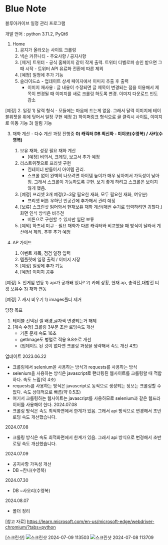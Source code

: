 # Blue Note
블루아카이브 일정 관리 프로그램

개발 언어 : python 3.11.2, PyQt6


1. Home
    1) 공지가 올라오는 사이트 크롤링
    2) 넥슨 커뮤니티 - 주요사항 / 공지사항
    3) [제거] 트위터 - 공식 홈페이지 같이 작게 출력. 트위터 디벨로퍼 승인 받으면 그때 시작
                    - 트위터 API 유료화 전환에 따른 제외
    4) [예정] 일정에 추가 기능
    5) 슬라이드쇼 - 업데이트 상세 페이지에서 이미지 추출 후 출력
        - 이미지 재사용 : 글 내용이 수정되면 글 제목이 변경되는 점을 이용해서 제목이 변경될 때 이미지를 새로 크롤링 하도록 변경. 이미지 다운로드 빈도 감소 

[예정] 2. 일정
    1) 달력 형식
        - 모듈에는 마음에 드는게 없음. 그래서 달력 이미지에 테이블위젯을 위에 덮어서 일정 구현 예정 
    2) 하이퍼링크 형식으로 글 클릭시 사이트, 이미지로 이동 기능
    3) 알림 기능
  
3. 재화 계산 - 다수 계산 과정 진행중
    **0) 캐릭터 DB 최신화 - 미야코(수영복) / 사키(수영복)**
    1) 보유 재화, 성장 필요 재화 계산
        - [예정] 비의서, 크레딧, 보고서 추가 예정
    2) 리스트위젯으로 프리셋 구현
        - 컨테이너 만들어서 아이템 관리.
        - 스크롤 없이 완벽히 나오려면 아이템 높이가 매우 낮아져서 가독성이 낮아짐. 그래서 스크롤이 가능하도록 구현. 보기 좋게 하려고 스크롤은 보이지 않게 했음.
    3) [예정] 프리셋 3개 예정(2~3달 필요한 재화, 모두 필요한 재화, 여유분)
        - 프리셋 버튼 우하단 빈공간에 추가해서 관리 예정
    4) [보류] 스크린샷 읽어와서 현재보유 재화 계산(매번 수기로 입력하려면 귀찮다.) 화면 인식 방식은 비추천
        - 버튼으로 구현할 수 있지만 일단 보류
    6) [예외] 하츠네 미쿠 - 필요 재화가 다른 캐릭터와 비교했을 때 방식이 달라서 계산에서 제외. 추후 추가 예정

4. AP 가이드
    1) 이벤트 제목, 점검 일정 입력
    2) 템플릿에 일정 출력 / 이미지 저장
    3) [예정] 일정에 추가 기능
    4) [예정] 이미지 공유
  
[예정] 5. 인게임 연동
    1) api가 공개돼 있나?
    2) 카페 상황, 현재 ap, 총력전,대항전 티켓 보유수
    3) 재화 연동

[예정] 7. 캐시 비우기
    1) images폴더 제거


당장 목표
1) 테이블 선택된 셀 배경,글자색 변경되는거 해제
2) [계속 수정] 크롤링 3부분 초반 로딩속도 개선
    - 기존 문제 속도            16초
    - getImage도 병렬로 적용    9.8초로 개선
    - (업데이트 된 것이 없다면 크롤링 과정을 생략해서 속도 개선 4초)

업데이트
2023.06.22
- 크롤링에서 selenium을 사용하는 방식과 requests를 사용하는 방식
- selenium을 사용하는 방식은 javascript로 랜더링된 웹사이트를 크롤링할 때 적합하다. 속도 느림(약 4초)
- requests를 사용하는 방식은 javascript로 동적으로 생성되는 정보는 크롤링할 수 없다. 속도 상대적으로 빠름(약 0.5초)
- 여기서 크롤링하는 웹사이트는 javascript를 사용하므로 selenium과 같은 웹드라이버를 사용해야 한다.
2024.07.08
- 크롤링 방식은 속도 최적화면에서 한계가 있음. 그래서 api 방식으로 변경해서 초반 로딩 속도 개선했습니다. 

2024.07.08
- 크롤링 방식은 속도 최적화면에서 한계가 있음. 그래서 api 방식으로 변경해서 초반 로딩 속도 개선했습니다. 

2024.07.09
- 공지사항 가독성 개선
- DB ~칸나(수영복)

2024.07.30
- DB ~사오리(수영복) 

2024.08.07
- 폴더 정리

[참고 자료]
https://learn.microsoft.com/en-us/microsoft-edge/webdriver-chromium/?tabs=python

[스크린샷]
![스크린샷 2024-07-09 113503](https://github.com/Seoilyoung/Blue-Note/assets/15991117/2f47ab50-7742-4f81-b11c-973b4eeddb00)
![스크린샷 2024-07-08 113709](https://github.com/Seoilyoung/Blue-Note/assets/15991117/14ca0b32-ee50-4f29-8891-44092c0817e9)
